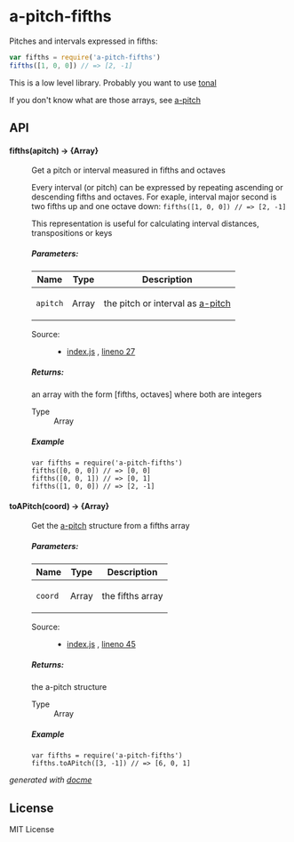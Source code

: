 # a-pitch-fifths

Pitches and intervals expressed in fifths:

```js
var fifths = require('a-pitch-fifths')
fifths([1, 0, 0]) // => [2, -1]
```

This is a low level library. Probably you want to use [tonal](https://github.com/danigb/tonal)

If you don't know what are those arrays, see [a-pitch](https://github.com/danigb/a-pitch)

## API

<!-- START docme generated API please keep comment here to allow auto update -->
<!-- DON'T EDIT THIS SECTION, INSTEAD RE-RUN docme TO UPDATE -->

<div>
<div class="jsdoc-githubify">
<section>
<article>
<div class="container-overview">
<dl class="details">
</dl>
</div>
<dl>
<dt>
<h4 class="name" id="fifths"><span class="type-signature"></span>fifths<span class="signature">(apitch)</span><span class="type-signature"> &rarr; {Array}</span></h4>
</dt>
<dd>
<div class="description">
<p>Get a pitch or interval measured in fifths and octaves</p>
<p>Every interval (or pitch) can be expressed by repeating ascending or descending
fifths and octaves. For exaple, interval major second is two fifths up and
one octave down:
<code>fifths([1, 0, 0]) // =&gt; [2, -1]</code></p>
<p>This representation is useful for calculating interval distances, transpositions
or keys</p>
</div>
<h5>Parameters:</h5>
<table class="params">
<thead>
<tr>
<th>Name</th>
<th>Type</th>
<th class="last">Description</th>
</tr>
</thead>
<tbody>
<tr>
<td class="name"><code>apitch</code></td>
<td class="type">
<span class="param-type">Array</span>
</td>
<td class="description last"><p>the pitch or interval as <a href="https://github.com/danigb/a-pitch">a-pitch</a></p></td>
</tr>
</tbody>
</table>
<dl class="details">
<dt class="tag-source">Source:</dt>
<dd class="tag-source"><ul class="dummy">
<li>
<a href="https://github.com/danigb/a-pitch-fifths/blob/master/index.js">index.js</a>
<span>, </span>
<a href="https://github.com/danigb/a-pitch-fifths/blob/master/index.js#L27">lineno 27</a>
</li>
</ul></dd>
</dl>
<h5>Returns:</h5>
<div class="param-desc">
<p>an array with the form [fifths, octaves] where both are integers</p>
</div>
<dl>
<dt>
Type
</dt>
<dd>
<span class="param-type">Array</span>
</dd>
</dl>
<h5>Example</h5>
<pre class="prettyprint"><code>var fifths = require('a-pitch-fifths')
fifths([0, 0, 0]) // => [0, 0]
fifths([0, 0, 1]) // => [0, 1]
fifths([1, 0, 0]) // => [2, -1]</code></pre>
</dd>
<dt>
<h4 class="name" id="toAPitch"><span class="type-signature"></span>toAPitch<span class="signature">(coord)</span><span class="type-signature"> &rarr; {Array}</span></h4>
</dt>
<dd>
<div class="description">
<p>Get the <a href="https://github.com/danigb/a-pitch">a-pitch</a> structure from a
fifths array</p>
</div>
<h5>Parameters:</h5>
<table class="params">
<thead>
<tr>
<th>Name</th>
<th>Type</th>
<th class="last">Description</th>
</tr>
</thead>
<tbody>
<tr>
<td class="name"><code>coord</code></td>
<td class="type">
<span class="param-type">Array</span>
</td>
<td class="description last"><p>the fifths array</p></td>
</tr>
</tbody>
</table>
<dl class="details">
<dt class="tag-source">Source:</dt>
<dd class="tag-source"><ul class="dummy">
<li>
<a href="https://github.com/danigb/a-pitch-fifths/blob/master/index.js">index.js</a>
<span>, </span>
<a href="https://github.com/danigb/a-pitch-fifths/blob/master/index.js#L45">lineno 45</a>
</li>
</ul></dd>
</dl>
<h5>Returns:</h5>
<div class="param-desc">
<p>the a-pitch structure</p>
</div>
<dl>
<dt>
Type
</dt>
<dd>
<span class="param-type">Array</span>
</dd>
</dl>
<h5>Example</h5>
<pre class="prettyprint"><code>var fifths = require('a-pitch-fifths')
fifths.toAPitch([3, -1]) // => [6, 0, 1]</code></pre>
</dd>
</dl>
</article>
</section>
</div>

*generated with [docme](https://github.com/thlorenz/docme)*
</div>
<!-- END docme generated API please keep comment here to allow auto update -->

## License

MIT License
